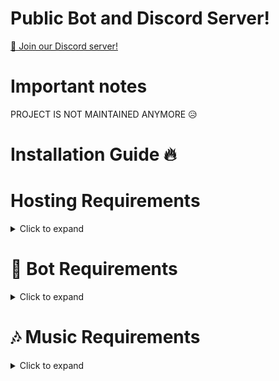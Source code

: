 # Public Bot and Discord Server!
[📢 Join our Discord server!](https://discord.gg/whpAuajamK)

# Important notes
PROJECT IS NOT MAINTAINED ANYMORE 😥

# Installation Guide 🔥
# Hosting Requirements
<details>
  <summary> Click to expand</summary>

 - nodejs version 16.6 or higher, I recommend the latest STABLE version
 - python version 3.8 or higher, to install the database enmap (better-sqlite3)
 - A VPS would be advised, so you don't need to keep your PC/laptop/RasPi 24/7 online!
 - Check out my recommended Host: BERO-HOST and use code milrato for cheap OP VPS (kvm)
  
</details>


# 🤖 Bot Requirements
<details>
  <summary> Click to expand</summary>

- Download the Source Code
- Either by: git clone https://github.com/PixelDev2/Multipurpose-discord-bot
- downloading it as a zip from the releases tab or a branch.

</details>


# 🎶 Music Requirements
<details>
  <summary> Click to expand</summary>

  - To allow your Bot to play music, you need to connect it to a LavaLink station! There are many public ones out there for example lava.link An example for a public configuration will be listed down below.
  1 - Make sure Java 11 is installed on your system!
  2 - Download Lavalink.jar
  3 - Download application.yml
      - Download my example, it's the configuration for the lavalink.jar file!
  4 - Now put application.yml and Lavalink.jar in the same folder and start it
  - To start LavaLink type: java -jar Lavalink.jar
  - Make sure to keep your terminal Open!
  - If you want to use something like npm i -g pm2 to host it without keeping your terminal open type: pm2 start java -- -jar Lavalink.jar
  5 - The settings like password in application.yml and port must be provided in the botconfig/config.json of the Bot
    - If you used the default settings, than no adjustments are needed and it should look like this:
```{
   "clientsettings": {
       "nodes": [
           {
               "host": "localhost",
               "port": 2333,
               "password": "youshallnotpass"
           }
       ]
   }
}

6 - You don't want to host your own LavaLink?
    - Or just use something like this:
```{
   "clientsettings": {
       "nodes": [
           {
               "host": "lava.link",
               "port": 80,
               "password": "Anything for the Password"
           }
       ]
   }
}
